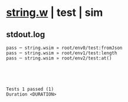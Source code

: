 # [string.w](../../../../../../examples/tests/sdk_tests/std/string.w) | test | sim

## stdout.log
```log
pass ─ string.wsim » root/env0/test:fromJson
pass ─ string.wsim » root/env1/test:length  
pass ─ string.wsim » root/env2/test:at()    
 




Tests 1 passed (1) 
Duration <DURATION>

```

